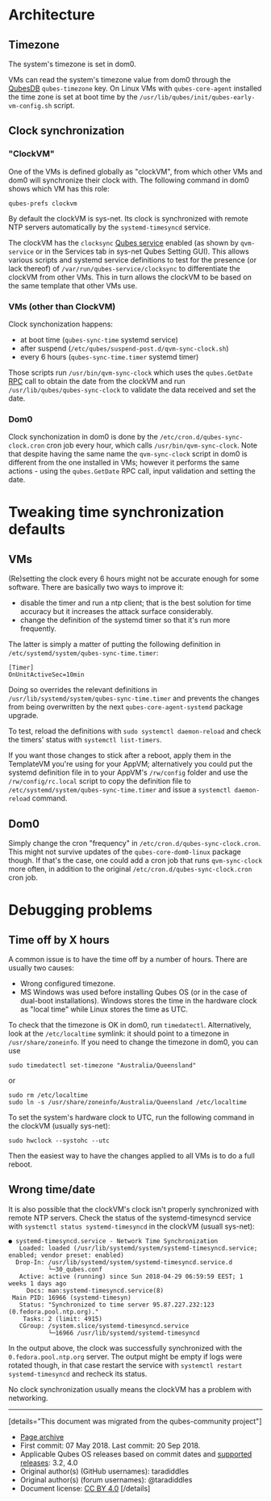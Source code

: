 # Architecture

## Timezone

The system's timezone is set in dom0.

VMs can read the system's timezone value from dom0 through the [QubesDB](https://www.qubes-os.org/doc/vm-interface/#qubesdb) `qubes-timezone` key. On Linux VMs with `qubes-core-agent` installed the time zone is set at boot time by the `/usr/lib/qubes/init/qubes-early-vm-config.sh` script.

## Clock synchronization

### "ClockVM"

One of the VMs is defined globally as "clockVM", from which other VMs and dom0 will synchronize their clock with. The following command in dom0 shows which VM has this role:

```
qubes-prefs clockvm
```

By default the clockVM is sys-net. Its clock is synchronized with remote NTP servers automatically by the `systemd-timesyncd` service.

The clockVM has the `clocksync` [Qubes service](https://www.qubes-os.org/doc/qubes-service/) enabled (as shown by `qvm-service` or in the Services tab in sys-net Qubes Setting GUI). This allows various scripts and systemd service definitions to test for the presence (or lack thereof) of `/var/run/qubes-service/clocksync` to differentiate the clockVM from other VMs. This in turn allows the clockVM to be based on the same template that other VMs use.

### VMs (other than ClockVM)

Clock synchonization happens:

- at boot time (`qubes-sync-time` systemd service)
- after suspend (`/etc/qubes/suspend-post.d/qvm-sync-clock.sh`)
- every 6 hours (`qubes-sync-time.timer` systemd timer)

Those scripts run `/usr/bin/qvm-sync-clock` which uses the `qubes.GetDate` [RPC](https://www.qubes-os.org/doc/qrexec3/#qubes-rpc-services) call to obtain the date from the clockVM and run `/usr/lib/qubes/qubes-sync-clock` to validate the data received and set the date.

### Dom0

Clock synchonization in dom0 is done by the `/etc/cron.d/qubes-sync-clock.cron` cron job every hour, which calls `/usr/bin/qvm-sync-clock`. Note that despite having the same name the `qvm-sync-clock` script in dom0 is different from the one installed in VMs; however it performs the same actions - using the `qubes.GetDate` RPC call, input validation and setting the date.

# Tweaking time synchronization defaults

## VMs

(Re)setting the clock every 6 hours might not be accurate enough for some software. There are basically two ways to improve it:

- disable the timer and run a ntp client; that is the best solution for time accuracy but it increases the attack surface considerably.
- change the definition of the systemd timer so that it's run more frequently.

The latter is simply a matter of putting the following definition in `/etc/systemd/system/qubes-sync-time.timer`:

```
[Timer]
OnUnitActiveSec=10min
```

Doing so overrides the relevant definitions in `/usr/lib/systemd/system/qubes-sync-time.timer` and prevents the changes from being overwritten by the next `qubes-core-agent-systemd` package upgrade.

To test, reload the definitions with `sudo systemctl daemon-reload` and check the timers' status with `systemctl list-timers`.

If you want those changes to stick after a reboot, apply them in the TemplateVM you're using for your AppVM; alternatively you could put the systemd definition file in to your AppVM's `/rw/config` folder and use the `/rw/config/rc.local` script to copy the definition file to `/etc/systemd/system/qubes-sync-time.timer` and issue a `systemctl daemon-reload` command.

## Dom0

Simply change the cron "frequency" in `/etc/cron.d/qubes-sync-clock.cron`. This might not survive updates of the `qubes-core-dom0-linux` package though. If that's the case, one could add a cron job that runs `qvm-sync-clock` more often, in addition to the original `/etc/cron.d/qubes-sync-clock.cron` cron job.

# Debugging problems

## Time off by X hours

A common issue is to have the time off by a number of hours. There are usually two causes:

- Wrong configured timezone.
- MS Windows was used before installing Qubes OS (or in the case of dual-boot installations). Windows stores the time in the hardware clock as "local time" while Linux stores the time as UTC.

To check that the timezone is OK in dom0, run `timedatectl`. Alternatively, look at the `/etc/localtime` symlink: it should point to a timezone in `/usr/share/zoneinfo`. If you need to change the timezone in dom0, you can use

```
sudo timedatectl set-timezone "Australia/Queensland"
```

or

```
sudo rm /etc/localtime
sudo ln -s /usr/share/zoneinfo/Australia/Queensland /etc/localtime
```

To set the system's hardware clock to UTC, run the following command in the clockVM (usually sys-net):

```
sudo hwclock --systohc --utc
```

Then the easiest way to have the changes applied to all VMs is to do a full reboot.

## Wrong time/date

It is also possible that the clockVM's clock isn't properly synchronized with remote NTP servers. Check the status of the systemd-timesyncd service with `systemctl status systemd-timesyncd` in the clockVM (usuall sys-net):

```
● systemd-timesyncd.service - Network Time Synchronization
   Loaded: loaded (/usr/lib/systemd/system/systemd-timesyncd.service; enabled; vendor preset: enabled)
  Drop-In: /usr/lib/systemd/system/systemd-timesyncd.service.d
           └─30_qubes.conf
   Active: active (running) since Sun 2018-04-29 06:59:59 EEST; 1 weeks 1 days ago
     Docs: man:systemd-timesyncd.service(8)
 Main PID: 16966 (systemd-timesyn)
   Status: "Synchronized to time server 95.87.227.232:123 (0.fedora.pool.ntp.org)."
    Tasks: 2 (limit: 4915)
   CGroup: /system.slice/systemd-timesyncd.service
           └─16966 /usr/lib/systemd/systemd-timesyncd
```

In the output above, the clock was successfully synchronized with the `0.fedora.pool.ntp.org` server. The output might be empty if logs were rotated though, in that case restart the service with `systemctl restart systemd-timesyncd` and recheck its status.

No clock synchronization usually means the clockVM has a problem with networking.

------------------------------------------------------------------------

[details="This document was migrated from the qubes-community project"]
- [Page archive](https://github.com/Qubes-Community/Contents/blob/master/docs/system/clock-time.md)
- First commit: 07 May 2018. Last commit: 20 Sep 2018.
- Applicable Qubes OS releases based on commit dates and [supported releases](https://www.qubes-os.org/doc/supported-releases/): 3.2, 4.0
- Original author(s) (GitHub usernames): taradiddles
- Original author(s) (forum usernames): @taradiddles
- Document license: [CC BY 4.0](https://creativecommons.org/licenses/by/4.0/)
[/details]

<div data-theme-toc="true"> </div>